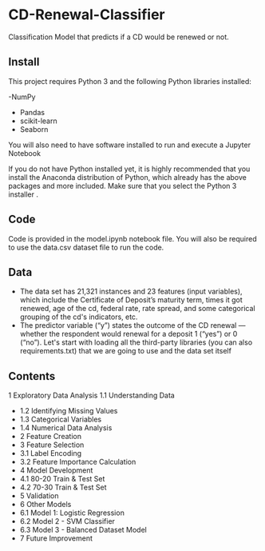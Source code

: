 # CD-Renewal-Classifier
Classification Model that predicts if a CD would be renewed or not.

## Install
This project requires Python 3 and the following Python libraries installed:

-NumPy
- Pandas
- scikit-learn
- Seaborn

You will also need to have software installed to run and execute a Jupyter Notebook

If you do not have Python installed yet, it is highly recommended that you install the Anaconda distribution of Python, which already has the above packages and more included. Make sure that you select the Python 3 installer .

## Code
Code is provided in the model.ipynb notebook file. You will also be required to use the data.csv dataset file to run the code. 

## Data
* The data set has 21,321 instances and 23 features (input variables), which include the Certificate of Deposit’s maturity term, times it got renewed, age of the cd, federal rate, rate spread, and some categorical grouping of the cd's indicators, etc.
* The predictor variable (“y”) states the outcome of the CD renewal — whether the respondent would renewal for a deposit 1 (“yes”) or 0 (“no”).
Let's start with loading all the third-party libraries (you can also requirements.txt) that we are going to use and the data set itself

## Contents 
1  Exploratory Data Analysis
1.1  Understanding Data
- 1.2  Identifying Missing Values
- 1.3  Categorical Variables
- 1.4  Numerical Data Analysis
- 2  Feature Creation
- 3  Feature Selection
- 3.1  Label Encoding
- 3.2  Feature Importance Calculation
- 4  Model Development
- 4.1  80-20 Train & Test Set
- 4.2  70-30 Train & Test Set
- 5  Validation
- 6  Other Models
- 6.1  Model 1: Logistic Regression
- 6.2  Model 2 - SVM Classifier
- 6.3  Model 3 - Balanced Dataset Model
- 7  Future Improvement
